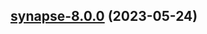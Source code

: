 

## [synapse-8.0.0](https://github.com/succelle/charts/compare/synapse-7.0.32...synapse-8.0.0) (2023-05-24)

